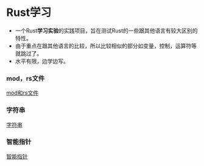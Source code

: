 # Rust学习
* 一个Rust**学习实验**的实践项目，旨在测试Rust的一些跟其他语言有较大区别的特性。
* 由于重点在跟其他语言的比较，所以比较相似的部分如变量，控制，运算符等就跳过了。
* 水平有限，边学边写。
### mod，rs文件
[mod和rs文件](doc/mod.md)
### 字符串
[字符串](doc/string.md)
### 智能指针
[智能指针](doc/pointer.md)